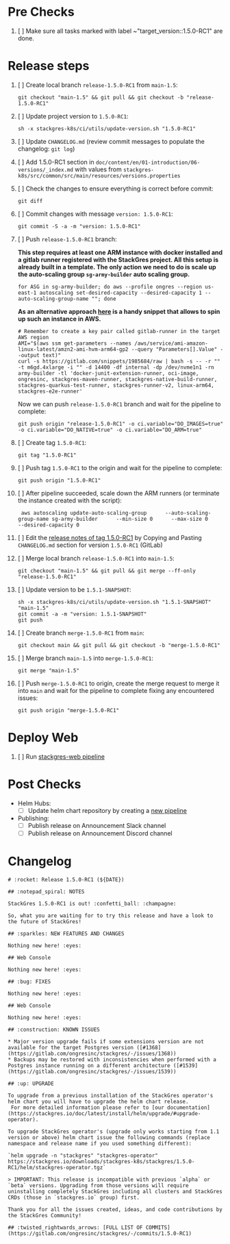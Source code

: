 <!--
Replace ${DATE} with `date +%Y-%m-%d`, ${VERSION} with the target StackGres version and run the following before any script snippet:

```
export DATE="$(date +%Y-%m-%d)" VERSION \
  && until [ -n "$VERSION" ]; do read -p 'Please set the target version: ' VERSION; done \
  && MINOR_VERSION="$(printf %s "$VERSION" | cut -d . -f 1-2)" \
  && NEXT_MINOR_VERSION="$(printf %s "$VERSION" | cut -d . -f 1).$(( $(printf %s "$VERSION" | cut -d . -f 2) + 1 ))" \
  && NEXT_PATCH_VERSION="$(printf %s "$VERSION" | cut -d . -f 1-2).$(( $(printf %s "$VERSION" | cut -d - -f 1 | cut -d . -f 3) + 1 ))" \
  && TO_REMOVE_MINOR_VERSION="$(printf %s "$VERSION" | cut -d . -f 1).$(( $(printf %s "$VERSION" | cut -d . -f 2) - 2 ))" \
  && IS_NEW_MINOR_VERSION="${IS_NEW_MINOR_VERSION:-$(printf %s "$VERSION" | grep -q '\.0-beta1$' && printf true || printf false)}" \
  && IS_UPGRADE_VERSION="$(printf %s "$VERSION" | grep -q '[-]\(alpha\|beta\)[0-9]\+$' && printf false || printf true)" \
  && echo "Target version $VERSION (minor $MINOR_VERSION) (is new minor: $IS_NEW_MINOR_VERSION) (is upgrade: $IS_UPGRADE_VERSION) (next minor: $NEXT_MINOR_VERSION) (removed minor: $TO_REMOVE_MINOR_VERSION)"
```

-->

# Pre Checks

1. [ ] Make sure all tasks marked with label ~"target_version::1.5.0-RC1" are done.

# Release steps

1. [ ] Create local branch `release-1.5.0-RC1` from `main-1.5`:
    ```
    git checkout "main-1.5" && git pull && git checkout -b "release-1.5.0-RC1"
    ```
1. [ ] Update project version to `1.5.0-RC1`:
    ```
    sh -x stackgres-k8s/ci/utils/update-version.sh "1.5.0-RC1"
    ```
1. [ ] Update `CHANGELOG.md` (review commit messages to populate the changelog: `git log`)
1. [ ] Add 1.5.0-RC1 section in `doc/content/en/01-introduction/06-versions/_index.md` with values from `stackgres-k8s/src/common/src/main/resources/versions.properties`
1. [ ] Check the changes to ensure everything is correct before commit:
    ```
    git diff
    ```
1. [ ] Commit changes with message `version: 1.5.0-RC1`:
    ```
    git commit -S -a -m "version: 1.5.0-RC1"
    ```
1. [ ] Push `release-1.5.0-RC1` branch:

     **This step requires at least one ARM instance with docker installed and a gitlab runner registered with the StackGres project. All this setup is already built in a template. The only action we need to do is scale up the auto-scaling group `sg-army-builder` auto scaling group.** 

     ```
     for ASG in sg-army-builder; do aws --profile ongres --region us-east-1 autoscaling set-desired-capacity --desired-capacity 1 --auto-scaling-group-name ""; done
     ```

     **As an alternative approach [here](https://gitlab.com/snippets/1985684) is a handy snippet that allows to spin up such an instance in AWS.**
     ```
     # Remember to create a key pair called gitlab-runner in the target AWS region
     AMI="$(aws ssm get-parameters --names /aws/service/ami-amazon-linux-latest/amzn2-ami-hvm-arm64-gp2 --query "Parameters[].Value" --output text)"
     curl -s https://gitlab.com/snippets/1985684/raw | bash -s -- -r "" -t m6gd.4xlarge -i "" -d 14400 -df internal -dp /dev/nvme1n1 -rn army-builder -tl 'docker-junit-extension-runner, oci-image, ongresinc, stackgres-maven-runner, stackgres-native-build-runner, stackgres-quarkus-test-runner, stackgres-runner-v2, linux-arm64, stackgres-e2e-runner'
     ```

     Now we can push `release-1.5.0-RC1` branch and wait for the pipeline to complete:
    ```
    git push origin "release-1.5.0-RC1" -o ci.variable="DO_IMAGES=true" -o ci.variable="DO_NATIVE=true" -o ci.variable="DO_ARM=true"
    ```
1. [ ] Create tag `1.5.0-RC1`:
    ```
    git tag "1.5.0-RC1"
    ```
1. [ ] Push tag `1.5.0-RC1` to the origin and wait for the pipeline to complete:
    ```
    git push origin "1.5.0-RC1"
    ```
1. [ ] After pipeline succeeded, scale down the ARM runners (or terminate the instance created with the script):
    ```
     aws autoscaling update-auto-scaling-group      --auto-scaling-group-name sg-army-builder      --min-size 0      --max-size 0       --desired-capacity 0
    ```
1. [ ] Edit the [release notes of tag 1.5.0-RC1](https://gitlab.com/ongresinc/stackgres/-/releases/new?tag_name=1.5.0-RC1) by Copying and Pasting `CHANGELOG.md` section for version `1.5.0-RC1` (GitLab)
1. [ ] Merge local branch `release-1.5.0-RC1` into `main-1.5`:
    ```
    git checkout "main-1.5" && git pull && git merge --ff-only "release-1.5.0-RC1"
    ```
1. [ ] Update version to be `1.5.1-SNAPSHOT`:
    ```
    sh -x stackgres-k8s/ci/utils/update-version.sh "1.5.1-SNAPSHOT" "main-1.5"
    git commit -a -m "version: 1.5.1-SNAPSHOT"
    git push
    ```
1. [ ] Create branch `merge-1.5.0-RC1` from `main`:
    ```
    git checkout main && git pull && git checkout -b "merge-1.5.0-RC1"
    ```
1. [ ] Merge branch `main-1.5` into `merge-1.5.0-RC1`:
    ```
    git merge "main-1.5"
    ```
1. [ ] Push `merge-1.5.0-RC1` to origin, create the merge request to merge it into `main` and wait for the pipeline to complete fixing any encountered issues:
    ```
    git push origin "merge-1.5.0-RC1"
    ```

# Deploy Web

1. [ ] Run [stackgres-web pipeline](https://gitlab.com/ongresinc/web/stackgres/-/pipelines/new)

# Post Checks

* Helm Hubs:
  * [ ] Update helm chart repository by creating a [new pipeline](https://gitlab.com/ongresinc/helm-charts/-/pipelines/new)

* Publishing:
  * [ ] Publish release on Announcement Slack channel
  * [ ] Publish release on Announcement Discord channel

# Changelog

~~~
# :rocket: Release 1.5.0-RC1 (${DATE})

## :notepad_spiral: NOTES

StackGres 1.5.0-RC1 is out! :confetti_ball: :champagne: 

So, what you are waiting for to try this release and have a look to the future of StackGres! 

## :sparkles: NEW FEATURES AND CHANGES

Nothing new here! :eyes:

## Web Console

Nothing new here! :eyes:

## :bug: FIXES

Nothing new here! :eyes:

## Web Console

Nothing new here! :eyes:

## :construction: KNOWN ISSUES

* Major version upgrade fails if some extensions version are not available for the target Postgres version ([#1368](https://gitlab.com/ongresinc/stackgres/-/issues/1368)) 
* Backups may be restored with inconsistencies when performed with a Postgres instance running on a different architecture ([#1539](https://gitlab.com/ongresinc/stackgres/-/issues/1539))

## :up: UPGRADE

To upgrade from a previous installation of the StackGres operator's helm chart you will have to upgrade the helm chart release.
 For more detailed information please refer to [our documentation](https://stackgres.io/doc/latest/install/helm/upgrade/#upgrade-operator).

To upgrade StackGres operator's (upgrade only works starting from 1.1 version or above) helm chart issue the following commands (replace namespace and release name if you used something different):

`helm upgrade -n "stackgres" "stackgres-operator" https://stackgres.io/downloads/stackgres-k8s/stackgres/1.5.0-RC1/helm/stackgres-operator.tgz`

> IMPORTANT: This release is incompatible with previous `alpha` or `beta` versions. Upgrading from those versions will require uninstalling completely StackGres including all clusters and StackGres CRDs (those in `stackgres.io` group) first.

Thank you for all the issues created, ideas, and code contributions by the StackGres Community!

## :twisted_rightwards_arrows: [FULL LIST OF COMMITS](https://gitlab.com/ongresinc/stackgres/-/commits/1.5.0-RC1)
~~~
